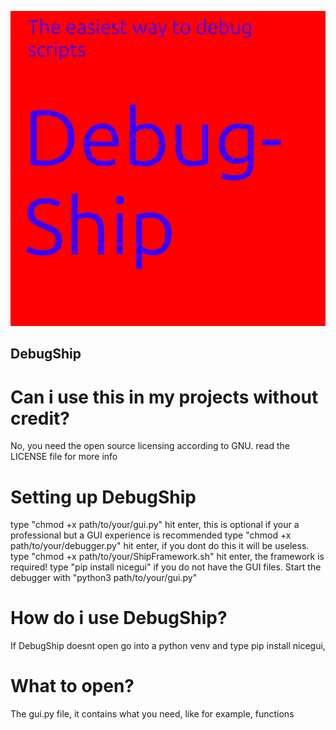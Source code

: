 ![Logo](https://raw.githubusercontent.com/electric-otter/Images/refs/heads/main/debugship.png)
## DebugShip
# Can i use this in my projects without credit?
No, you need the open source licensing according to GNU. read the LICENSE file for more info
# Setting up DebugShip
type "chmod +x path/to/your/gui.py" hit enter, this is optional if your a professional but a GUI experience is recommended
type "chmod +x path/to/your/debugger.py" hit enter, if you dont do this it will be useless.
type "chmod +x path/to/your/ShipFramework.sh" hit enter, the framework is required!
type "pip install nicegui" if you do not have the GUI files.
Start the debugger with "python3 path/to/your/gui.py"
# How do i use DebugShip?
If DebugShip doesnt open go into a python venv and type pip install nicegui,
# What to open?
The gui.py file, it contains what you need, like for example, functions
